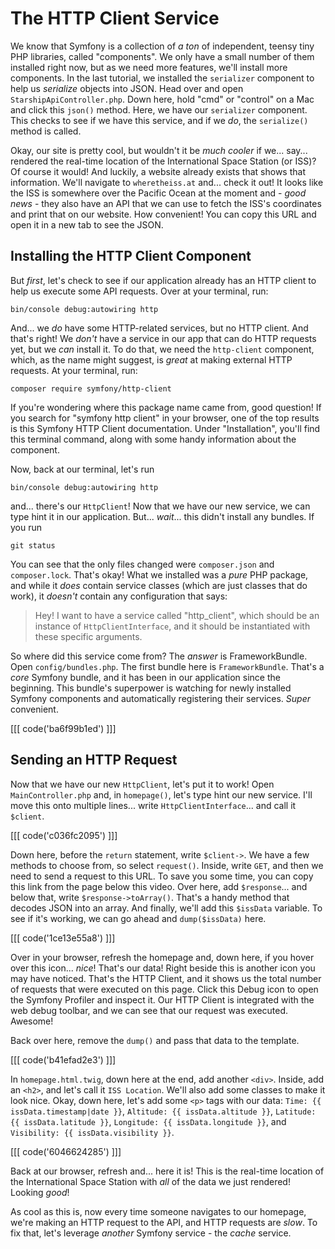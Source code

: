 # The HTTP Client Service

We know that Symfony is a collection of *a ton* of independent, teensy tiny PHP
libraries, called "components". We only have a small number of them installed
right now, but as we need more features, we'll install more components.
In the last tutorial, we installed the `serializer` component to help us *serialize*
objects into JSON. Head over and open `StarshipApiController.php`.
Down here, hold "cmd" or "control" on a Mac and click this `json()` method. Here, we have
our `serializer` component. This checks to see if we have this service, and if
we *do*, the `serialize()` method is called.

Okay, our site is pretty cool, but wouldn't it be *much cooler* if we... say...
rendered the real-time location of the International Space Station (or ISS)? 
Of course it would! And luckily, a website already exists that shows that
information. We'll navigate to `wheretheiss.at` and... check it out! It looks
like the ISS is somewhere over the Pacific Ocean at the moment and - *good
news* - they also have an API that we can use to fetch the ISS's coordinates and
print that on our website. How convenient! You can copy this URL and open it in
a new tab to see the JSON.

## Installing the HTTP Client Component

But *first*, let's check to see if our application already has an HTTP client to
help us execute some API requests. Over at your terminal, run:

```terminal
bin/console debug:autowiring http
```

And... we *do* have some HTTP-related services, but no HTTP client. And that's
right! We *don't* have a service in our app that can do HTTP requests yet, but
we *can* install it. To do that, we need the `http-client` component, which, as
the name might suggest, is *great* at making external HTTP requests. At your
terminal, run:

```terminal
composer require symfony/http-client
```

If you're wondering where this package name came from, good question! If you
search for "symfony http client" in your browser, one of the top results is this
Symfony HTTP Client documentation. Under "Installation", you'll find this
terminal command, along with some handy information about the component.

Now, back at our terminal, let's run

```terminal
bin/console debug:autowiring http
```

and... there's our `HttpClient`! Now that we have our new service, we can type
hint it in our application. But... *wait*... this didn't install any bundles.
If you run

```terminal
git status
```

You can see that the only files changed were `composer.json`
and `composer.lock`. That's okay! What we installed was a *pure* PHP package,
and while it *does* contain service classes (which are just classes that do
work), it *doesn't* contain any configuration that says:

> Hey! I want to have a service called "http_client",
> which should be an instance of `HttpClientInterface`,
> and it should be instantiated with these specific
> arguments.

So where did this service come from? The *answer* is FrameworkBundle.
Open `config/bundles.php`. The first bundle here is `FrameworkBundle`.
That's a *core* Symfony bundle, and it has been in our application since the
beginning. This bundle's superpower is watching for newly installed Symfony
components and automatically registering their services. *Super* convenient.

[[[ code('ba6f99b1ed') ]]]

## Sending an HTTP Request

Now that we have our new `HttpClient`, let's put it to work!
Open `MainController.php` and, in `homepage()`, let's type hint our new service.
I'll move this onto multiple lines... write `HttpClientInterface`... and call
it `$client`. 

[[[ code('c036fc2095') ]]]

Down here, before the `return` statement, write `$client->`. We have a few methods to choose from, 
so select `request()`. Inside, write `GET`, and then we need to send a request to this URL. 
To save you some time, you can copy this link from the page below this video. 
Over here, add `$response`... and below that, write `$response->toArray()`. 
That's a handy method that decodes JSON into an array. And finally, we'll add this `$issData` variable. 
To see if it's working, we can go ahead and `dump($issData)` here.

[[[ code('1ce13e55a8') ]]]

Over in your browser, refresh the homepage and, down here, if you hover over
this icon... *nice*! That's our data! Right beside this is another icon you may
have noticed. That's the HTTP Client, and it shows us the total number of
requests that were executed on this page. Click this Debug icon to open the
Symfony Profiler and inspect it. Our HTTP Client is integrated with the web
debug toolbar, and we can see that our request was executed. Awesome!

Back over here, remove the `dump()` and pass that data to the template.

[[[ code('b41efad2e3') ]]]

In `homepage.html.twig`, down here at the end, add another `<div>`. Inside, add
an `<h2>`, and let's call it `ISS Location`. We'll also add some classes to make
it look nice. Okay, down here, let's add some `<p>` tags with our
data: `Time: {{ issData.timestamp|date }}`, `Altitude: {{ issData.altitude }}`, 
`Latitude: {{ issData.latitude }}`, `Longitude: {{ issData.longitude }}`,
and `Visibility: {{ issData.visibility }}`. 

[[[ code('6046624285') ]]]

Back at our browser, refresh and... here it is! This is the real-time location
of the International Space Station with *all* of the data we just rendered! Looking *good*!

As cool as this is, now every time someone navigates to our homepage, we're
making an HTTP request to the API, and HTTP requests are *slow*. To fix that,
let's leverage *another* Symfony service - the *cache* service.


